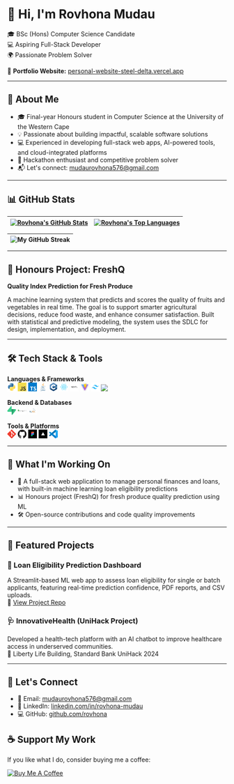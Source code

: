 # 👋 Hi, I'm Rovhona Mudau  

🎓 BSc (Hons) Computer Science Candidate  
💻 Aspiring Full-Stack Developer  
🌍 Passionate Problem Solver  

🔗 **Portfolio Website:** [personal-website-steel-delta.vercel.app](https://personal-website-rovhona-mudaus-projects.vercel.app/)  

---

## 🌟 About Me  

- 🎓 Final-year Honours student in Computer Science at the University of the Western Cape  
- 💡 Passionate about building impactful, scalable software solutions  
- 💻 Experienced in developing full-stack web apps, AI-powered tools, and cloud-integrated platforms  
- 🧠 Hackathon enthusiast and competitive problem solver  
- 📬 Let's connect: [mudaurovhona576@gmail.com](mailto:mudaurovhona576@gmail.com)  

---

## 📊 GitHub Stats  

| <a href="https://github.com/anuraghazra/github-readme-stats"><img align="center" alt="Rovhona's GitHub Stats" src="https://github-readme-stats.vercel.app/api?username=rovhona&show_icons=true&include_all_commits=true&theme=buefy" /></a> | <a href="https://github.com/anuraghazra/github-readme-stats"><img align="center" alt="Rovhona's Top Languages" src="https://github-readme-stats.vercel.app/api/top-langs/?username=rovhona&layout=compact&theme=buefy" /></a> |
| ------------- | ------------- |

| ![My GitHub Streak](http://github-readme-streak-stats.herokuapp.com?user=rovhona&theme=buefy) |
| ------------- |

---

## 🧠 Honours Project: FreshQ  

**Quality Index Prediction for Fresh Produce**  

A machine learning system that predicts and scores the quality of fruits and vegetables in real time. The goal is to support smarter agricultural decisions, reduce food waste, and enhance consumer satisfaction. Built with statistical and predictive modeling, the system uses the SDLC for design, implementation, and deployment.  

---

## 🛠️ Tech Stack & Tools  

**Languages & Frameworks**  
<code><img height="20" src="https://raw.githubusercontent.com/github/explore/main/topics/python/python.png"></code>
<code><img height="20" src="https://raw.githubusercontent.com/github/explore/main/topics/javascript/javascript.png"></code>
<code><img height="20" src="https://raw.githubusercontent.com/github/explore/main/topics/typescript/typescript.png"></code>
<code><img height="20" src="https://raw.githubusercontent.com/github/explore/main/topics/java/java.png"></code>
<code><img height="20" src="https://raw.githubusercontent.com/github/explore/main/topics/cpp/cpp.png"></code>
<code><img height="20" src="https://raw.githubusercontent.com/github/explore/main/topics/react/react.png"></code>
<code><img height="20" src="https://raw.githubusercontent.com/github/explore/main/topics/nextjs/nextjs.png"></code>
<code><img height="20" src="https://raw.githubusercontent.com/github/explore/main/topics/vite/vite.png"></code>
<code><img height="20" src="https://raw.githubusercontent.com/github/explore/main/topics/tailwind/tailwind.png"></code>
<code><img height="20" src="https://raw.githubusercontent.com/github/explore/main/topics/shadcn/shadcn.png"></code>

**Backend & Databases**  
<code><img height="20" src="https://raw.githubusercontent.com/github/explore/main/topics/supabase/supabase.png"></code>
<code><img height="20" src="https://raw.githubusercontent.com/github/explore/main/topics/mongodb/mongodb.png"></code>
<code><img height="20" src="https://raw.githubusercontent.com/github/explore/main/topics/mysql/mysql.png"></code>  

**Tools & Platforms**  
<code><img height="20" src="https://raw.githubusercontent.com/github/explore/main/topics/git/git.png"></code>
<code><img height="20" src="https://raw.githubusercontent.com/github/explore/main/topics/github/github.png"></code>
<code><img height="20" src="https://raw.githubusercontent.com/github/explore/main/topics/figma/figma.png"></code>
<code><img height="20" src="https://raw.githubusercontent.com/github/explore/main/topics/vercel/vercel.png"></code>
<code><img height="20" src="https://raw.githubusercontent.com/github/explore/main/topics/vscode/vscode.png"></code>  

---

## 🚧 What I'm Working On  

- 🚀 A full-stack web application to manage personal finances and loans, with built-in machine learning loan eligibility predictions  
- 📊 Honours project (FreshQ) for fresh produce quality prediction using ML  
- 🛠 Open-source contributions and code quality improvements  

---

## 📌 Featured Projects  

### 🏦 Loan Eligibility Prediction Dashboard  
A Streamlit-based ML web app to assess loan eligibility for single or batch applicants, featuring real-time prediction confidence, PDF reports, and CSV uploads.  
📁 [View Project Repo](https://github.com/Rovhona/Loan-Eligibility-System)  

### 🩺 InnovativeHealth (UniHack Project)  
Developed a health-tech platform with an AI chatbot to improve healthcare access in underserved communities.  
📍 Liberty Life Building, Standard Bank UniHack 2024  

---

## 🤝 Let's Connect  

- 📧 Email: [mudaurovhona576@gmail.com](mailto:mudaurovhona576@gmail.com)  
- 💼 LinkedIn: [linkedin.com/in/rovhona-mudau](https://linkedin.com/in/rovhona-mudau)  
- 💻 GitHub: [github.com/rovhona](https://github.com/rovhona)  


## ☕ Support My Work  

If you like what I do, consider buying me a coffee:  

<a href="https://www.buymeacoffee.com/rovhona" target="_blank"><img src="https://cdn.buymeacoffee.com/buttons/v2/default-yellow.png" alt="Buy Me A Coffee" width="200" ></a>

